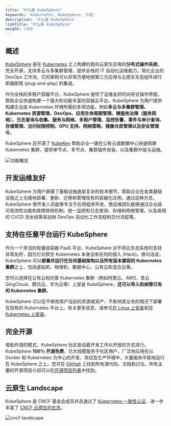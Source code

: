```yaml
---
title: "什么是 KubeSphere"
keywords: 'Kubernetes, KubeSphere, 介绍'
description: '什么是 KubeSphere'
linkTitle: "什么是 KubeSphere"
weight: 1100
---
```


## 概述

[KubeSphere](https://kubesphere.io) 是在 [Kubernetes](https://kubernetes.io) 之上构建的面向云原生应用的**分布式操作系统**，完全开源，支持多云与多集群管理，提供全栈的 IT 自动化运维能力，简化企业的 DevOps 工作流。它的架构可以非常方便地使第三方应用与云原生生态组件进行即插即用 (plug-and-play) 的集成。

作为全栈的多租户容器平台，KubeSphere 提供了运维友好的向导式操作界面，帮助企业快速构建一个强大和功能丰富的容器云平台。KubeSphere 为用户提供构建企业级 Kubernetes 环境所需的多项功能，例如**多云与多集群管理、Kubernetes 资源管理、DevOps、应用生命周期管理、微服务治理（服务网格）、日志查询与收集、服务与网络、多租户管理、监控告警、事件与审计查询、存储管理、访问权限控制、GPU 支持、网络策略、镜像仓库管理以及安全管理**等。

KubeSphere 还开源了 [KubeKey](https://github.com/kubesphere/kubekey) 帮助企业一键在公有云或数据中心快速搭建 Kubernetes 集群，提供单节点、多节点、集群插件安装，以及集群升级与运维。

![功能概览](/images/docs/v3.3/zh-cn/introduction/what-is-kubesphere/kubesphere-feature-overview.jpeg)

## 开发运维友好

KubeSphere 为用户屏蔽了基础设施底层复杂的技术细节，帮助企业在各类基础设施之上无缝地部署、更新、迁移和管理现有的容器化应用。通过这种方式，KubeSphere 使开发人员能够专注于应用程序开发，使运维团队能够通过企业级可观测性功能和故障排除机制、统一监控和日志查询、存储和网络管理，以及易用的 CI/CD 流水线等来加快 DevOps 自动化工作流程和交付流程等。

## 支持在任意平台运行 KubeSphere

作为一个灵活的轻量级容器 PaaS 平台，KubeSphere 对不同云生态系统的支持非常友好，因为它对原生 Kubernetes 本身没有任何的侵入 (Hack)。换句话说，KubeSphere 可以**部署并运行在任何基础架构以及所有版本兼容的 Kubernetes 集群**之上，包括虚拟机、物理机、数据中心、公有云和混合云等。

您可以选择在公有云和托管 Kubernetes 集群（例如阿里云、AWS、青云QingCloud、腾讯云、华为云等）上安装 KubeSphere，**还可以导入和纳管已有的 Kubernetes 集群**。

KubeSphere 可以在不修改用户当前的资源或资产、不影响其业务的情况下部署在现有的 Kubernetes 平台上。有关更多信息，请参见[在 Linux 上安装](../../installing-on-linux/)和[在 Kubernetes 上安装](../../installing-on-kubernetes/)。

## 完全开源

借助开源的模式，KubeSphere 社区驱动着开发工作以开放的方式进行。KubeSphere **100% 开源免费**，已大规模服务于社区用户，广泛地应用在以 Docker 和 Kubernetes 为中心的开发、测试及生产环境中，大量服务平稳地运行在 KubeSphere 之上。您可在 [GitHub](https://github.com/kubesphere/) 上找到所有源代码、文档和讨论，所有主要的开源项目介绍可以在[开源项目列表](../../../../projects/)中找到。

## 云原生 Landscape

KubeSphere 是 CNCF 基金会成员并且通过了 [Kubernetes 一致性认证](https://www.cncf.io/certification/software-conformance/#logos)，进一步丰富了 [CNCF 云原生的生态](https://landscape.cncf.io/?landscape=observability-and-analysis&license=apache-license-2-0)。

![cncf-landscape](/images/docs/v3.3/zh-cn/introduction/what-is-kubesphere/cncf-landscape.png)
